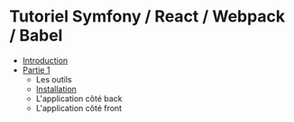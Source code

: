 # Tutoriel Symfony \/ React \/ Webpack \/ Babel

* [Introduction](README.md)
* [Partie 1](part1/README.md) 
  * Les outils 
  * [Installation](part1/README.md#installation)
  * L'application côté back
  * L'application côté front



